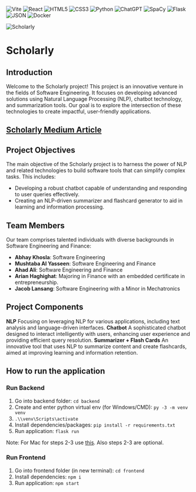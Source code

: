 ![Vite](https://img.shields.io/badge/vite-%23646CFF.svg?style=for-the-badge&logo=vite&logoColor=white) ![React](https://img.shields.io/badge/react-%2320232a.svg?style=for-the-badge&logo=react&logoColor=%2361DAFB) ![HTML5](https://img.shields.io/badge/html5-%23E34F26.svg?style=for-the-badge&logo=html5&logoColor=white) ![CSS3](https://img.shields.io/badge/css3-%231572B6.svg?style=for-the-badge&logo=css3&logoColor=white) ![Python](https://img.shields.io/badge/python-3670A0?style=for-the-badge&logo=python&logoColor=ffdd54) ![ChatGPT](https://img.shields.io/badge/chatGPT-74aa9c?style=for-the-badge&logo=openai&logoColor=white) ![SpaCy](https://img.shields.io/badge/spaCy-09A3D5.svg?style=for-the-badge&logo=spaCy&logoColor=white) ![Flask](https://img.shields.io/badge/flask-%23000.svg?style=for-the-badge&logo=flask&logoColor=white) ![JSON](https://img.shields.io/badge/JSON-000000.svg?style=for-the-badge&logo=JSON&logoColor=white) ![Docker](https://img.shields.io/badge/docker-%230db7ed.svg?style=for-the-badge&logo=docker&logoColor=white)

![Scholarly](https://github.com/user-attachments/assets/cfea0b40-1037-402f-a283-6817c1be473d)

# Scholarly

## Introduction
Welcome to the Scholarly project! This project is an innovative venture in the fields of Software Engineering. It focuses on developing advanced solutions using Natural Language Processing (NLP), chatbot technology, and summarization tools. Our goal is to explore the intersection of these technologies to create impactful, user-friendly applications.

## [Scholarly Medium Article](https://medium.com/@arian.haghighat/scholarly-a-technological-revolution-in-educational-assistance-f003b181bf92)

## Project Objectives
The main objective of the Scholarly project is to harness the power of NLP and related technologies to build software tools that can simplify complex tasks. This includes:
- Developing a robust chatbot capable of understanding and responding to user queries effectively.
- Creating an NLP-driven summarizer and flashcard generator to aid in learning and information processing.

## Team Members
Our team comprises talented individuals with diverse backgrounds in Software Engineering and Finance:

- **Abhay Khosla**: Software Engineering
- **Mushtaba Al Yasseen**: Software Engineering and Finance
- **Ahad Ali**: Software Engineering and Finance
- **Arian Haghighat**: Majoring in Finance with an embedded certificate in   entrepreneurship.
- **Jacob Lansang**: Software Engineering with a Minor in Mechatronics

## Project Components
**NLP**
Focusing on leveraging NLP for various applications, including text analysis and language-driven interfaces.
**Chatbot**
A sophisticated chatbot designed to interact intelligently with users, enhancing user experience and providing efficient query resolution.
**Summarizer + Flash Cards**
An innovative tool that uses NLP to summarize content and create flashcards, aimed at improving learning and information retention.

## How to run the application 
### Run Backend
1. Go into backend folder: `cd backend`
2. Create and enter python virtual env (for Windows/CMD): `py -3 -m venv venv`
3. `.\\venv\Scripts\activate`
4. Install dependencies/packages: `pip install -r requirements.txt`
6. Run application: `flask run`

Note: For Mac for steps 2-3 use [this](https://realpython.com/python-virtual-environments-a-primer/). Also steps 2-3 are optional.

### Run Frontend
1. Go into frontend folder (in new terminal): `cd frontend`
2. Install dependencies: `npm i`
3. Run application: `npm start`

